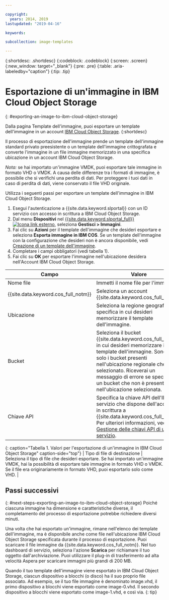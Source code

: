 ```yaml
---

copyright:
  years: 2014, 2019
lastupdated: "2019-04-16"

keywords:

subcollection: image-templates

---
```


{:shortdesc: .shortdesc}
{:codeblock: .codeblock}
{:screen: .screen}
{:new_window: target="_blank"}
{:pre: .pre}
{:table: .aria-labeledby="caption"}
{:tip: .tip}

# Esportazione di un'immagine in IBM Cloud Object Storage
{: #exporting-an-image-to-ibm-cloud-object-storage}

Dalla pagina Template dell'immagine, puoi esportare un template dell'immagine in un account [IBM Cloud Object Storage](/docs/services/cloud-object-storage?topic=cloud-object-storage-about-ibm-cloud-object-storage#about-ibm-cloud-object-storage).
{:shortdesc}

Il processo di esportazione dell'immagine prende un template dell'immagine standard privato preesistente o un template dell'immagine crittografata
e converte l'immagine in un file immagine memorizzato in una specifica ubicazione in un account IBM Cloud Object Storage.

*Nota:* se hai importato un'immagine VMDK, puoi esportare tale immagine in formato VHD o VMDK. A causa delle differenze tra i formati di immagine, è possibile che si verifichi una perdita di dati. Per proteggere i tuoi dati in caso di perdita di dati, viene conservato il file VHD originale.

Utilizza i seguenti passi per esportare un template dell'immagine in IBM Cloud Object Storage.

1. Esegui l'autenticazione a {{site.data.keyword.slportal}} con un ID servizio con accesso in scrittura a IBM Cloud Object Storage.
2. Dal menu **Dispositivi** nel [{{site.data.keyword.slportal_full}} ![Icona link esterno](../../icons/launch-glyph.svg "Icona link esterno")](https://control.softlayer.com/), seleziona **Gestisci > Immagini**.
3. Fai clic su **Azioni** per il template dell'immagine che desideri esportare e seleziona **Esporta immagine in IBM COS**. Se un template dell'immagine con la configurazione che desideri non è ancora
disponibile, vedi [Creazione di un template dell'immagine](/docs/infrastructure/image-templates?topic=image-templates-creating-an-image-template#creating-an-image-template).
4. Completare i campi obbligatori (vedi tabella 1).
5. Fai clic su **OK** per esportare l'immagine nell'ubicazione desidera nell'Account IBM Cloud Object Storage.

| Campo | Valore |
| ----- | ----- |
| Nome file | Immetti il nome file per l'immagine. |
| {{site.data.keyword.cos_full_notm}} | Seleziona un account {{site.data.keyword.cos_full_notm}}. |
| Ubicazione | Seleziona la regione geografica specifica in cui desideri memorizzare il template dell'immagine. |
| Bucket | Seleziona il bucket {{site.data.keyword.cos_full_notm}} in cui desideri memorizzare il template dell'immagine. Sono validi solo i bucket presenti nell'ubicazione regionale che hai selezionato. Riceverai un messaggio di errore se specifichi un bucket che non è presente nell'ubicazione selezionata. |
| Chiave API | Specifica la chiave API dell'ID servizio che dispone dell'accesso in scrittura a {{site.data.keyword.cos_full_notm}}. Per ulteriori informazioni, vedi [Gestione delle chiavi API di un ID servizio](/docs/iam?topic=iam-serviceidapikeys#serviceidapikeys). |
{: caption="Tabella 1. Valori per l'esportazione di un'immagine in IBM Cloud Object Storage" caption-side="top"}
| Tipo di file di destinazione | Seleziona il tipo di file che desideri esportare. Se hai importato un'immagine VMDK, hai la possibilità di esportare tale immagine in formato VHD o VMDK. Se il file era originariamente in formato VHD, puoi esportarlo solo come VHD. |

## Passi successivi
{: #next-steps-exporting-an-image-to-ibm-cloud-object-storage}
Poiché ciascuna immagine ha dimensione e caratteristiche diverse,
il completamento del processo di esportazione potrebbe richiedere diversi minuti.

Una volta che hai esportato un'immagine, rimane nell'elenco dei template dell'immagine, ma è disponibile anche come file nell'ubicazione IBM Cloud Object Storage specificata durante il processo di esportazione. Puoi scaricare il file immagine da {{site.data.keyword.cos_full_notm}}. Nel tuo dashboard di servizio, seleziona l'azione **Scarica** per richiamare il tuo oggetto dall'archiviazione. Puoi utilizzare il plug-in di trasferimento ad alta velocità Aspera per scaricare immagini più grandi di 200 MB.

Quando il tuo template dell'immagine viene esportato in IBM Cloud Object Storage, ciascun dispositivo a blocchi (o disco) ha il suo proprio file associato. Ad esempio, se il tuo file immagine è denominato image.vhd, il primo dispositivo a blocchi viene esportato come image-0.vhd. Il secondo dispositivo a blocchi viene esportato come image-1.vhd, e così via.
{: tip}
